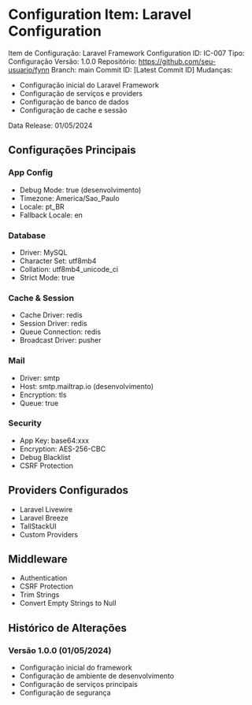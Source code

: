 # Configuration Item: Laravel Configuration

Item de Configuração: Laravel Framework Configuration
ID: IC-007
Tipo: Configuração
Versão: 1.0.0
Repositório: https://github.com/seu-usuario/fynn
Branch: main
Commit ID: [Latest Commit ID]
Mudanças: 
- Configuração inicial do Laravel Framework
- Configuração de serviços e providers
- Configuração de banco de dados
- Configuração de cache e sessão

Data Release: 01/05/2024

## Configurações Principais

### App Config
- Debug Mode: true (desenvolvimento)
- Timezone: America/Sao_Paulo
- Locale: pt_BR
- Fallback Locale: en

### Database
- Driver: MySQL
- Character Set: utf8mb4
- Collation: utf8mb4_unicode_ci
- Strict Mode: true

### Cache & Session
- Cache Driver: redis
- Session Driver: redis
- Queue Connection: redis
- Broadcast Driver: pusher

### Mail
- Driver: smtp
- Host: smtp.mailtrap.io (desenvolvimento)
- Encryption: tls
- Queue: true

### Security
- App Key: base64:xxx
- Encryption: AES-256-CBC
- Debug Blacklist
- CSRF Protection

## Providers Configurados
- Laravel Livewire
- Laravel Breeze
- TallStackUI
- Custom Providers

## Middleware
- Authentication
- CSRF Protection
- Trim Strings
- Convert Empty Strings to Null

## Histórico de Alterações

### Versão 1.0.0 (01/05/2024)
- Configuração inicial do framework
- Configuração de ambiente de desenvolvimento
- Configuração de serviços principais
- Configuração de segurança 